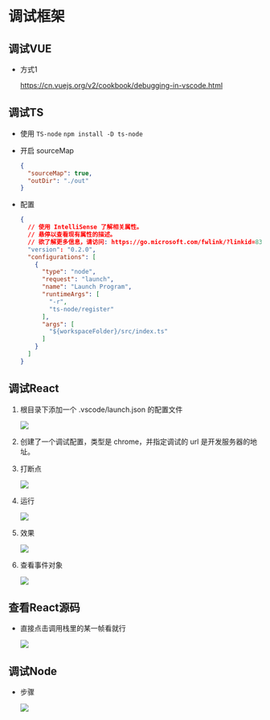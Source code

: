 # 调试框架

## 调试VUE

  - 方式1

    <https://cn.vuejs.org/v2/cookbook/debugging-in-vscode.html>

## 调试TS

  - 使用 `TS-node` `npm install -D ts-node`

  - 开启 sourceMap

    ```json
    {
      "sourceMap": true,
      "outDir": "./out"
    }
    ```

  - 配置

    ```json
    {
      // 使用 IntelliSense 了解相关属性。
      // 悬停以查看现有属性的描述。
      // 欲了解更多信息，请访问: https://go.microsoft.com/fwlink/?linkid=830387
      "version": "0.2.0",
      "configurations": [
        {
          "type": "node",
          "request": "launch",
          "name": "Launch Program",
          "runtimeArgs": [
            "-r",
            "ts-node/register"
          ],
          "args": [
            "${workspaceFolder}/src/index.ts"
          ]
        }
      ]
    }
    ```

## 调试React

1.  根目录下添加一个 .vscode/launch.json 的配置文件

    ![](image/1_ze0Oig150z.png)

2.  创建了一个调试配置，类型是 chrome，并指定调试的 url 是开发服务器的地址。

3.  打断点

    ![](image/2_tyYbV1OleK.png)

4.  运行

    ![](image/3_X44sCxJeu5.png)

5.  效果

    ![](image/4_Hwd7TMJURL.png)

6.  查看事件对象

    ![](image/5_kRMPHtSjzJ.png)

## 查看React源码

  - 直接点击调用栈里的某一帧看就行

    ![](image/6_yHPsSv9qMz.png)

## 调试Node

  - 步骤

    ![](image/image_PztBc2LhwM.png)
